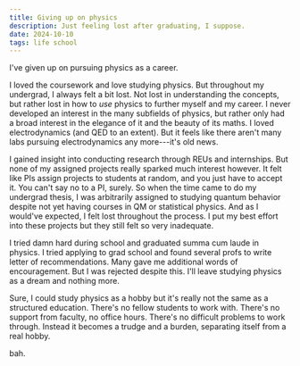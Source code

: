 ```yaml
---
title: Giving up on physics
description: Just feeling lost after graduating, I suppose.
date: 2024-10-10
tags: life school
---
```


I've given up on pursuing physics as a career. 

I loved the coursework and love studying physics. But throughout my undergrad, I always felt a bit lost. Not lost in understanding the concepts, but rather lost in how to _use_ physics to further myself and my career. I never developed an interest in the many subfields of physics, but rather only had a broad interest in the elegance of it and the beauty of its maths. I loved electrodynamics (and QED to an extent). But it feels like there aren't many labs pursuing electrodynamics any more---it's old news.

I gained insight into conducting research through REUs and internships. But none of my assigned projects really sparked much interest however. It felt like PIs assign projects to students at random, and you just have to accept it. You can't say no to a PI, surely. So when the time came to do my undergrad thesis, I was arbitrarily assigned to studying quantum behavior despite not yet having courses in QM or statistical physics. And as I would've expected, I felt lost throughout the process. I put my best effort into these projects but they still felt so very inadequate. 

I tried damn hard during school and graduated summa cum laude in physics. I tried applying to grad school and found several profs to write letter of recommendations. Many gave me additional words of encouragement. But I was rejected despite this. I'll leave studying physics as a dream and nothing more. 

Sure, I could study physics as a hobby but it's really not the same as a structured education. There's no fellow students to work with. There's no support from faculty, no office hours. There's no difficult problems to work through. Instead it becomes a trudge and a burden, separating itself from a real hobby.

bah.
